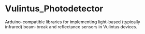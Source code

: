 # Vulintus_Photodetector
Arduino-compatible libraries for implementing light-based (typically infrared) beam-break and reflectance sensors in Vulintus devices.
